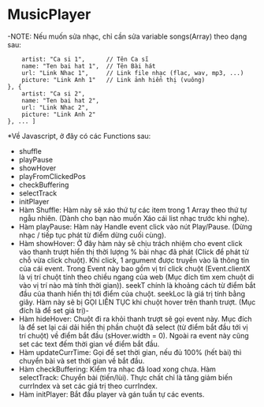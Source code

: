 # MusicPlayer

-NOTE: Nếu muốn sửa nhạc, chỉ cần sửa variable songs(Array) theo dạng sau:

```var songs = [{
    artist: "Ca si 1",      // Tên Ca sĩ
    name: "Ten bai hat 1",  // Tên Bài hát
    url: "Link Nhac 1",     // Link file nhạc (flac, wav, mp3, ...)
    picture: "Link Anh 1"   // Link ảnh hiển thị (vuông)
}, {
    artist: "Ca si 2",
    name: "Ten bai hat 2",
    url: "Link Nhac 2",
    picture: "Link Anh 2"
}, ... ]
```

*Về Javascript, ở đây có các Functions sau:
- shuffle
- playPause
- showHover
- playFromClickedPos
- checkBuffering
- selectTrack
- initPlayer
- Hàm Shuffle:
Hàm này sẽ xáo thứ tự các item trong 1 Array theo thứ tự ngẫu nhiên. (Dành cho bạn nào muốn Xáo cái list nhạc trước khi nghe).
- Hàm playPause:
Hàm này Handle event click vào nút Play/Pause. (Dừng nhạc / tiếp tục phát từ điểm dừng cuối cùng).
- Hàm showHover:
Ở đây hàm này sẽ chịu trách nhiệm cho event click vào thanh trượt hiển thị thời lượng % bài nhạc đã phát (Click để phát từ chỗ vừa click chuột).
Khi click, 1 argument được truyền vào là thông tin của cái event. Trong Event này bao gồm vị trí click chuột (Event.clientX là vị trí chuột tính theo chiều ngang của web (Mục đích tìm xem chuột di vào vị trí nào mà tính thời gian)). seekT chính là khoảng cách từ điểm bắt đầu của thanh hiển thị tới điểm của chuột. seekLoc là giá trị tính bằng giây.
Hàm này sẽ bị GỌI LIÊN TỤC khi chuột hover trên thanh trượt. (Mục đích là để set giá trị)- 
- Hàm hideHover:
Chuột đi ra khỏi thanh trượt sẽ gọi event này. Mục đích là để set lại cái dải hiển thị phần chuột đã select (từ điểm bắt đầu tới vị trí chuột) về điểm bắt đầu (sHover.width = 0).
Ngoài ra event này cũng set các text đếm thời gian về điểm bắt đầu.
- Hàm updateCurrTime:
Gọi để set thời gian, nếu đủ 100% (hết bài) thì chuyển bài và set thời gian về bắt đầu.
- Hàm checkBuffering:
Kiểm tra nhạc đã load xong chưa.
Hàm selectTrack:
Chuyển bài (tiến/lùi). Thực chất chỉ là tăng giảm biến currIndex và set các giá trị theo currIndex.
- Hàm initPlayer:
Bắt đầu player và gán tuần tự các events.
